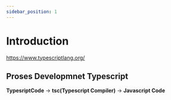 ```yaml
---
sidebar_position: 1
---
```


# Introduction

https://www.typescriptlang.org/

## Proses Developmnet Typescript

**TypesriptCode** -> **tsc(Typescript Compiler)** -> **Javascript Code**
